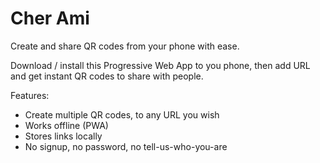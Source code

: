 # Cher Ami

Create and share QR codes from your phone with ease.

Download / install this Progressive Web App to you phone, then add URL and get instant QR codes to share with people.

Features:

- Create multiple QR codes, to any URL you wish
- Works offline (PWA)
- Stores links locally
- No signup, no password, no tell-us-who-you-are
